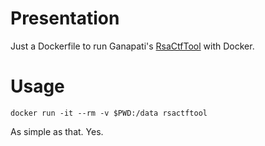 # Presentation 

Just a Dockerfile to run Ganapati's [RsaCtfTool](https://github.com/Ganapati/RsaCtfTool) with Docker.

# Usage

````
docker run -it --rm -v $PWD:/data rsactftool
````

As simple as that. Yes.
